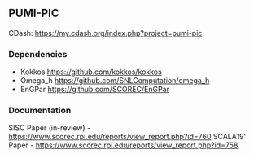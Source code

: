 ## PUMI-PIC

CDash: https://my.cdash.org/index.php?project=pumi-pic

### Dependencies

- Kokkos https://github.com/kokkos/kokkos
- Omega_h https://github.com/SNLComputation/omega_h
- EnGPar https://github.com/SCOREC/EnGPar

### Documentation

SISC Paper (in-review) - https://www.scorec.rpi.edu/reports/view_report.php?id=760
SCALA19' Paper - https://www.scorec.rpi.edu/reports/view_report.php?id=758
